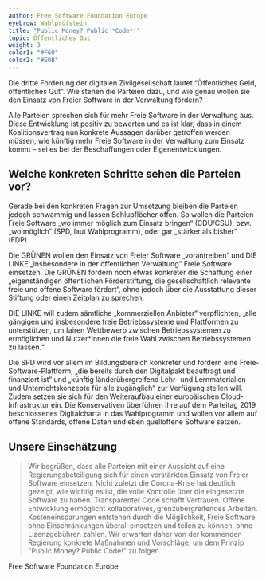 ```yaml
---
author: Free Software Foundation Europe
eyebrow: Wahlprüfstein
title: "Public Money? Public *Code*!"
topic: Öffentliches Gut
weight: 3
color1: "#F60"
color2: "#E0B"
---
```


Die dritte Forderung der digitalen Zivilgesellschaft lautet “Öffentliches Geld, öffentliches Gut”. Wie stehen die Parteien dazu, und wie genau wollen sie den Einsatz von Freier Software in der Verwaltung fördern?

Alle Parteien sprechen sich für mehr Freie Software in der Verwaltung aus. Diese Entwicklung ist positiv zu bewerten und es ist klar, dass in einem Koalitionsvertrag nun konkrete Aussagen darüber getroffen werden müssen, wie künftig mehr Freie Software in der Verwaltung zum Einsatz kommt – sei es bei der Beschaffungen oder Eigenentwicklungen.

## Welche konkreten Schritte sehen die Parteien vor?

Gerade bei den konkreten Fragen zur Umsetzung bleiben die Parteien jedoch schwammig und lassen Schlupflöcher offen. So wollen die Parteien Freie Software „wo immer möglich zum Einsatz bringen“ (CDU/CSU), bzw. „wo möglich“ (SPD, laut Wahlprogramm), oder gar „stärker als bisher“ (FDP).

Die GRÜNEN wollen den Einsatz von Freier Software „vorantreiben“ und DIE LINKE „insbesondere in der öffentlichen Verwaltung“ Freie Software einsetzen. Die GRÜNEN fordern noch etwas konkreter die Schaffung einer „eigenständigen öffentlichen Förderstiftung, die gesellschaftlich relevante freie und offene Software fördert“, ohne jedoch über die Ausstattung dieser Stiftung oder einen Zeitplan zu sprechen.

DIE LINKE will zudem sämtliche „kommerziellen Anbieter“ verpflichten, „alle gängigen und insbesondere freie Betriebssysteme und Plattformen zu unterstützen, um fairen Wettbewerb zwischen Betriebssystemen zu ermöglichen und Nutzer\*innen die freie Wahl zwischen Betriebssystemen zu lassen.“

Die SPD wird vor allem im Bildungsbereich konkreter und fordern eine Freie-Software-Plattform, „die bereits durch den Digitalpakt beauftragt und finanziert ist“ und „künftig länderübergreifend Lehr- und Lernmaterialien und Unterrichtskonzepte für alle zugänglich“ zur Verfügung stellen will. Zudem setzen sie sich für den Weiteraufbau einer europäischen Cloud-Infrastruktur ein. Die Konservativen überführen ihre auf dem Parteitag 2019 beschlossenes Digitalcharta  in das Wahlprogramm und wollen vor allem auf offene Standards, offene Daten und eben quelloffene Software setzen.

## Unsere Einschätzung

> Wir begrüßen, dass alle Parteien mit einer Aussicht auf eine Regierungsbeteiligung sich für einen verstärkten Einsatz von Freier Software einsetzen. Nicht zuletzt die Corona-Krise hat deutlich gezeigt, wie wichtig es ist, die volle Kontrolle über die eingesetzte Software zu haben. Transparenter Code schafft Vertrauen. Offene Entwicklung ermöglicht kollaboratives, grenzübergreifendes Arbeiten. Kosteneinsparungen entstehen durch die Möglichkeit, Freie Software ohne Einschränkungen überall einsetzen und teilen zu können, ohne Lizenzgebühren zahlen. Wir erwarten daher von der kommenden Regierung konkrete Maßnahmen und Vorschläge, um dem Prinzip "Public Money? Public Code!" zu folgen.

Free Software Foundation Europe
